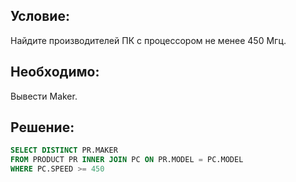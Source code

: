 ## Условие:
Найдите производителей ПК с процессором не менее 450 Мгц.

## Необходимо:
Вывести Maker.

## Решение:
```sql
SELECT DISTINCT PR.MAKER
FROM PRODUCT PR INNER JOIN PC ON PR.MODEL = PC.MODEL
WHERE PC.SPEED >= 450
```
